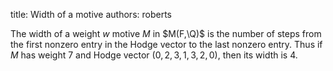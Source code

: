 title: Width of a motive
authors:
    roberts

The width of a weight $w$ motive $M$ in $M(F,\Q)$ is the number of steps from the first nonzero entry in the Hodge vector to the last nonzero entry.  Thus if $M$ has weight $7$ and Hodge vector $(0,2,3,1,3,2,0)$, then its width is $4$.  
